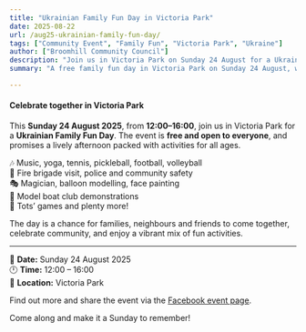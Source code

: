 ```yaml
---
title: "Ukrainian Family Fun Day in Victoria Park"
date: 2025-08-22
url: /aug25-ukrainian-family-fun-day/
tags: ["Community Event", "Family Fun", "Victoria Park", "Ukraine"]
author: ["Broomhill Community Council"]
description: "Join us in Victoria Park on Sunday 24 August for a Ukrainian Family Fun Day — a free event open to everyone!"
summary: "A free family fun day in Victoria Park on Sunday 24 August, with activities, music, games and more — open to all."

---
```


#### Celebrate together in Victoria Park  

This **Sunday 24 August 2025**, from **12:00–16:00**, join us in Victoria Park for a **Ukrainian Family Fun Day**. The event is **free and open to everyone**, and promises a lively afternoon packed with activities for all ages.  

🎶 Music, yoga, tennis, pickleball, football, volleyball  
🚒 Fire brigade visit, police and community safety  
🎭 Magician, balloon modelling, face painting  
🚤 Model boat club demonstrations  
👧 Tots’ games and plenty more!  

The day is a chance for families, neighbours and friends to come together, celebrate community, and enjoy a vibrant mix of fun activities.  

---

📅 **Date:** Sunday 24 August 2025  
🕛 **Time:** 12:00 – 16:00  
📍 **Location:** Victoria Park  

Find out more and share the event via the [Facebook event page](https://www.facebook.com/events/685480224535526).  

Come along and make it a Sunday to remember!  
